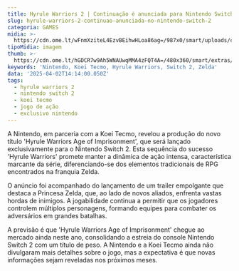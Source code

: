 ```yaml
---
title: Hyrule Warriors 2 | Continuação é anunciada para Nintendo Switch 2
slug: hyrule-warriors-2-continuao-anunciada-no-nintendo-switch-2
categoria: GAMES
midia: >-
  https://cdn.ome.lt/wFnmXziteL4EzvBEihwHLoa86ag=/987x0/smart/uploads/conteudo/fotos/02_Y9FTava.jpg
tipoMidia: imagem
thumb: >-
  https://cdn.ome.lt/hGDCR7w9Ah5WNAUwqMMA4zFQT4A=/480x360/smart/extras/conteudos/image_gRKTc38.png
keywords: 'Nintendo, Koei Tecmo, Hyrule Warriors, Switch 2, Zelda'
data: '2025-04-02T14:14:00.050Z'
tags:
  - hyrule warriors 2
  - nintendo switch 2
  - koei tecmo
  - jogo de ação
  - exclusivo nintendo
---
```


A Nintendo, em parceria com a Koei Tecmo, revelou a produção do novo título 'Hyrule Warriors Age of Imprisonment', que será lançado exclusivamente para o Nintendo Switch 2. Esta sequência do sucesso 'Hyrule Warriors' promete manter a dinâmica de ação intensa, característica marcante da série, diferenciando-se dos elementos tradicionais de RPG encontrados na franquia Zelda.

O anúncio foi acompanhado do lançamento de um trailer empolgante que destaca a Princesa Zelda, que, ao lado de novos aliados, enfrenta vastas hordas de inimigos. A jogabilidade continua a permitir que os jogadores controlem múltiplos personagens, formando equipes para combater os adversários em grandes batalhas.

A previsão é que 'Hyrule Warriors Age of Imprisonment' chegue ao mercado ainda neste ano, consolidando a estreia do console Nintendo Switch 2 com um título de peso. A Nintendo e a Koei Tecmo ainda não divulgaram mais detalhes sobre o jogo, mas a expectativa é que novas informações sejam reveladas nos próximos meses.
